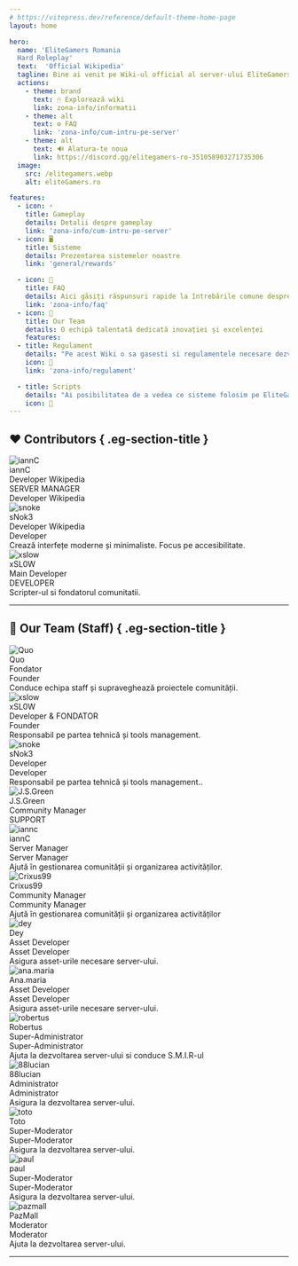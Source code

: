 ```yaml
---
# https://vitepress.dev/reference/default-theme-home-page
layout: home

hero:
  name: 'EliteGamers Romania
  Hard Roleplay'
  text:  'Official Wikipedia'
  tagline: Bine ai venit pe Wiki-ul official al server-ului EliteGamers RolePlay!
  actions:
    - theme: brand
      text: 🖱 Explorează wiki
      link: zona-info/informatii
    - theme: alt
      text: ⚙️ FAQ
      link: 'zona-info/cum-intru-pe-server'
    - theme: alt
      text: 🔊 Alatura-te noua
      link: https://discord.gg/elitegamers-ro-351058903271735306
  image:
    src: /elitegamers.webp
    alt: eliteGamers.ro

features:
  - icon: ⚡
    title: Gameplay
    details: Detalii despre gameplay
    link: 'zona-info/cum-intru-pe-server'
  - icon: 🖥️
    title: Sisteme
    details: Prezentarea sistemelor noastre
    link: 'general/rewards'

  - icon: 📖
    title: FAQ
    details: Aici găsiți răspunsuri rapide la întrebările comune despre serverul nostru FiveM, pentru a vă ajuta să vă bucurați de experiența de joc
    link: 'zona-info/faq'
  - icon: 🤝
    title: Our Team
    details: O echipă talentată dedicată inovației și excelenței
    features:
  - title: Regulament
    details: "Pe acest Wiki o sa gasesti si regulamentele necesare dezvoltarii tale."
    icon: 🎉
    link: 'zona-info/regulament'

  - title: Scripts
    details: "Ai posibilitatea de a vedea ce sisteme folosim pe EliteGamers RP Romania!"
    icon: 🔌
---
```




<script setup>
import { onMounted } from 'vue'
import StarRating from '.vitepress/components/StarRating.vue'
import SiteMap from '.vitepress/components/SiteMap.vue'


onMounted(() => {
  const cards = Array.from(document.querySelectorAll(".card-section .card"))
  const cardsContainer = document.querySelector(".card-section")
  if (!cardsContainer) return

  cardsContainer.addEventListener("mousemove", (e) => {
    for (const card of cards) {
      const rect = card.getBoundingClientRect()
      const x = e.clientX - rect.left
      const y = e.clientY - rect.top
      card.style.setProperty("--mouse-x", `${x}px`)
      card.style.setProperty("--mouse-y", `${y}px`)
    }
  })
})
</script>

## ❤️ Contributors { .eg-section-title }

<div class="eg-cards-contributors">

  <div class="eg-card">
    <img src="https://cdn.discordapp.com/avatars/371621920162185216/a_54f12dbcb50de232d5b37c63abd8514d?size=1024" alt="iannC" />
    <div class="eg-name">iannC</div>
    <div class="eg-role">Developer Wikipedia</div>
    <span class="eg-badge red">SERVER MANAGER</span>
    <div class="eg-desc">Developer Wikipedia</div>
    <!-- <a class="eg-link" href="#">GitHub ↗</a> -->
  </div>

  <div class="eg-card">
    <img src="https://cdn.discordapp.com/avatars/295581149986553857/14ab973e2e0ad5cf4ecf5f55c0d8a94b?size=1024" alt="snoke" />
    <div class="eg-name">sNok3</div>
    <div class="eg-role">Developer Wikipedia</div>
    <span class="eg-badge orange">Developer</span>
    <div class="eg-desc">Crează interfețe moderne și minimaliste. Focus pe accesibilitate.</div>
    <!-- <a class="eg-link" href="#">GitHub ↗</a> -->
  </div>

  <div class="eg-card">
    <img src="https://cdn.discordapp.com/avatars/262600228719427584/6bbd35d58578cde62ac75422a45781c7?size=1024" alt="xslow" />
    <div class="eg-name">xSL0W</div>
    <div class="eg-role"> Main Developer</div>
    <span class="eg-badge yellow">DEVELOPER</span>
    <div class="eg-desc">Scripter-ul si fondatorul comunitatii.</div>
    <!-- <a class="eg-link" href="#">GitHub ↗</a> -->
  </div>

</div>

---

## 🔵 Our Team (Staff) { .eg-section-title }

<div class="eg-cards-team">

  <div class="eg-card">
    <img src="https://cdn.discordapp.com/avatars/424292609209401345/d6e928ea84bbff192ab7fd6c0fc72bb1?size=1024" alt="Quo" />
    <div class="eg-name">Quo</div>
    <div class="eg-role">Fondator</div>
    <span class="eg-badge red">Founder</span>
    <div class="eg-desc">Conduce echipa staff și supraveghează proiectele comunității.</div>
  </div>

  <div class="eg-card">
    <img src="https://cdn.discordapp.com/avatars/262600228719427584/6bbd35d58578cde62ac75422a45781c7?size=1024" alt="xslow" />
    <div class="eg-name">xSL0W</div>
    <div class="eg-role">Developer & FONDATOR</div>
    <span class="eg-badge red">Founder</span>
    <div class="eg-desc">Responsabil pe partea tehnică și tools management.</div>
  </div>

  <div class="eg-card">
    <img src="https://cdn.discordapp.com/avatars/295581149986553857/14ab973e2e0ad5cf4ecf5f55c0d8a94b?size=1024" alt="snoke" />
    <div class="eg-name">sNok3</div>
    <div class="eg-role">Developer</div>
    <span class="eg-badge red">Developer</span>
    <div class="eg-desc">Responsabil pe partea tehnică și tools management..</div>
  </div>

  <div class="eg-card">
    <img src="https://cdn.discordapp.com/avatars/220330365267607552/17d2d94cab55eba50258ecf8bad9b90c?size=1024" alt="J.S.Green" />
    <div class="eg-name">J.S.Green</div>
    <div class="eg-role">Community Manager</div>
    <span class="eg-badge purple">SUPPORT</span>
    <div class="eg-desc"></div>
  </div>

  <div class="eg-card">
    <img src="https://cdn.discordapp.com/avatars/371621920162185216/a_54f12dbcb50de232d5b37c63abd8514d?size=1024" alt="iannc" />
    <div class="eg-name">iannC</div>
    <div class="eg-role">Server Manager</div>
    <span class="eg-badge red">Server Manager</span>
    <div class="eg-desc">Ajută în gestionarea comunității și organizarea activităților.</div>
  </div>

  <div class="eg-card">
    <img src="https://cdn.discordapp.com/avatars/289800581420417025/9ad8a8799df6489541919ff4e1504343?size=1024" alt="Crixus99" />
    <div class="eg-name">Crixus99</div>
    <div class="eg-role">Community Manager</div>
    <span class="eg-badge red">Community Manager</span>
    <div class="eg-desc">Ajută în gestionarea comunității și organizarea activităților</div>
  </div>

  <div class="eg-card">
    <img src="https://cdn.discordapp.com/avatars/848867959219683360/c4dd9648f6bbe51ee584401a01d06c83?size=1024" alt="dey" />
    <div class="eg-name">Dey</div>
    <div class="eg-role">Asset Developer</div>
    <span class="eg-badge red">Asset Developer</span>
    <div class="eg-desc">Asigura asset-urile necesare server-ului.</div>
  </div>

  <div class="eg-card">
    <img src="https://cdn.discordapp.com/avatars/992353206506110986/5f21fbd7d8238b2dee46597d655d2111?size=1024" alt="ana.maria" />
    <div class="eg-name">Ana.maria</div>
    <div class="eg-role">Asset Developer</div>
    <span class="eg-badge red">Asset Developer</span>
    <div class="eg-desc">Asigura asset-urile necesare server-ului.</div>
  
  </div>
    <div class="eg-card">
    <img src="https://cdn.discordapp.com/avatars/278845054510956544/a_9a1f5e4796494606fe90370d57f427bd?size=1024" alt="robertus" />
    <div class="eg-name">Robertus</div>
    <div class="eg-role">Super-Administrator</div>
    <span class="eg-badge blue">Super-Administrator</span>
    <div class="eg-desc">Ajuta la dezvoltarea server-ului si conduce S.M.I.R-ul</div>
  
  </div>  
  
  <div class="eg-card">
    <img src="https://cdn.discordapp.com/avatars/284308015761326080/4a69773ed940b745942271a137257fed?size=1024" alt="88lucian" />
    <div class="eg-name">88lucian</div>
    <div class="eg-role">Administrator</div>
    <span class="eg-badge blue">Administrator</span>
    <div class="eg-desc">Asigura la dezvoltarea server-ului.</div>
  
  </div>  
  <div class="eg-card">
    <img src="https://cdn.discordapp.com/avatars/579464041693708317/010f1d1998c2b13a46cc5bbd2e61da15?size=1024" alt="toto" />
    <div class="eg-name">Toto</div>
    <div class="eg-role">Super-Moderator</div>
    <span class="eg-badge orange">Super-Moderator</span>
    <div class="eg-desc">Asigura la dezvoltarea server-ului.</div>

 </div>
    <div class="eg-card">
    <img src="https://cdn.discordapp.com/avatars/986769424524640347/fee223c807987d3bb6231c0038d0e505?size=1024" alt="paul" />
    <div class="eg-name">paul</div>
    <div class="eg-role">Super-Moderator</div>
    <span class="eg-badge orange">Super-Moderator</span>
    <div class="eg-desc">Asigura la dezvoltarea server-ului.</div>
  
  </div> 
    <div class="eg-card">
    <img src="https://cdn.discordapp.com/avatars/826054530990211142/e1fcf318b375230995f533c764a06baf?size=1024" alt="pazmall" />
    <div class="eg-name">PazMall</div>
    <div class="eg-role">Moderator</div>
    <span class="eg-badge orange">Moderator</span>
    <div class="eg-desc">Ajuta la dezvoltarea server-ului.</div>
  </div> 
  
  
  
  

</div>




<ClientOnly>
  <StarRating />
</ClientOnly>

---

<SiteMap />